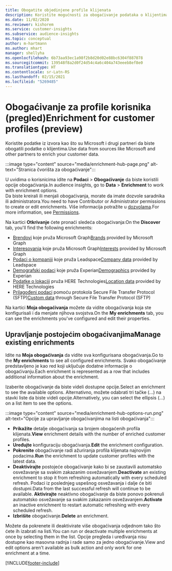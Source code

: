 ```yaml
---
title: Obogatite objedinjene profile klijenata
description: Koristite mogućnosti za obogaćivanje podataka o klijentima.
ms.date: 11/02/2020
ms.reviewer: kishorem
ms.service: customer-insights
ms.subservice: audience-insights
ms.topic: conceptual
author: m-hartmann
ms.author: mhart
manager: shellyha
ms.openlocfilehash: 6b73aa93ec1a98f2b8d20d02e88bc6304f887078
ms.sourcegitcommit: 139548f8a2d0f24d54c4a6c404a743eeeb8ef8e0
ms.translationtype: HT
ms.contentlocale: sr-Latn-RS
ms.lasthandoff: 02/15/2021
ms.locfileid: "5269485"
---
```

# <a name="enrichment-for-customer-profiles-preview"></a><span data-ttu-id="da24c-103">Obogaćivanje za profile korisnika (pregled)</span><span class="sxs-lookup"><span data-stu-id="da24c-103">Enrichment for customer profiles (preview)</span></span>

<span data-ttu-id="da24c-104">Koristite podatke iz izvora kao što su Microsoft i drugi partneri da biste obogatili podatke o klijentima.</span><span class="sxs-lookup"><span data-stu-id="da24c-104">Use data from sources like Microsoft and other partners to enrich your customer data.</span></span>

:::image type="content" source="media/enrichment-hub-page.png" alt-text="Stranica čvorišta za obogaćivanje":::

<span data-ttu-id="da24c-106">U uvidima o korisnicima idite na **Podaci** > **Obogaćivanje** da biste koristili opcije obogaćivanja.</span><span class="sxs-lookup"><span data-stu-id="da24c-106">In audience insights, go to **Data** > **Enrichment** to work with enrichment options.</span></span>    
<span data-ttu-id="da24c-107">Da biste kreirali ili menjali obogaćivanja, morate da imate dozvole saradnika ili administratora.</span><span class="sxs-lookup"><span data-stu-id="da24c-107">You need to have Contributor or Administrator permissions to create or edit enrichments.</span></span> <span data-ttu-id="da24c-108">Više informacija potražite u [dozvolama](permissions.md).</span><span class="sxs-lookup"><span data-stu-id="da24c-108">For more information, see [Permissions](permissions.md).</span></span>

<span data-ttu-id="da24c-109">Na kartici **Otkrivanje** ćete pronaći sledeća obogaćivanja:</span><span class="sxs-lookup"><span data-stu-id="da24c-109">On the **Discover** tab, you'll find the following enrichments:</span></span>

- <span data-ttu-id="da24c-110">[Brendovi](enrichment-microsoft-graph.md) koje pruža Microsoft Graph</span><span class="sxs-lookup"><span data-stu-id="da24c-110">[Brands](enrichment-microsoft-graph.md) provided by Microsoft Graph</span></span>
- <span data-ttu-id="da24c-111">[Interesovanja](enrichment-microsoft-graph.md) koje pruža Microsoft Graph</span><span class="sxs-lookup"><span data-stu-id="da24c-111">[Interests](enrichment-microsoft-graph.md) provided by Microsoft Graph</span></span>
- <span data-ttu-id="da24c-112">[Podaci o kompaniji](enrichment-leadspace.md) koje pruža Leadspace</span><span class="sxs-lookup"><span data-stu-id="da24c-112">[Company data](enrichment-leadspace.md) provided by Leadspace</span></span>
- <span data-ttu-id="da24c-113">[Demografski podaci](enrichment-experian.md) koje pruža Experian</span><span class="sxs-lookup"><span data-stu-id="da24c-113">[Demographics](enrichment-experian.md) provided by Experian</span></span>
- <span data-ttu-id="da24c-114">[Podatke o lokaciji](enrichment-here.md) pruža HERE Technologies</span><span class="sxs-lookup"><span data-stu-id="da24c-114">[Location data](enrichment-here.md) provided by HERE Technologies</span></span>
- <span data-ttu-id="da24c-115">[Prilagođeni podaci](enrichment-SFTP-custom-import.md) pomoću protokola Secure File Transfer Protocol (SFTP)</span><span class="sxs-lookup"><span data-stu-id="da24c-115">[Custom data](enrichment-SFTP-custom-import.md) through Secure File Transfer Protocol (SFTP)</span></span>

<span data-ttu-id="da24c-116">Na kartici **Moja obogaćivanja** možete da vidite obogaćivanja koja ste konfigurisali i da menjate njihova svojstva.</span><span class="sxs-lookup"><span data-stu-id="da24c-116">On the **My enrichments** tab, you can see the enrichments you've configured and edit their properties.</span></span>

## <a name="manage-existing-enrichments"></a><span data-ttu-id="da24c-117">Upravljanje postojećim obogaćivanjima</span><span class="sxs-lookup"><span data-stu-id="da24c-117">Manage existing enrichments</span></span>

<span data-ttu-id="da24c-118">Idite na **Moja obogaćivanja** da vidite sva konfigurisana obogaćivanja.</span><span class="sxs-lookup"><span data-stu-id="da24c-118">Go to the **My enrichments** to see all configured enrichments.</span></span> <span data-ttu-id="da24c-119">Svako obogaćivanje predstavljeno je kao red koji uključuje dodatne informacije o obogaćivanju.</span><span class="sxs-lookup"><span data-stu-id="da24c-119">Each enrichment is represented as a row that includes additional information about the enrichment.</span></span>

<span data-ttu-id="da24c-120">Izaberite obogaćivanje da biste videli dostupne opcije.</span><span class="sxs-lookup"><span data-stu-id="da24c-120">Select an enrichment to see the available options.</span></span> <span data-ttu-id="da24c-121">Alternativno, možete odabrati tri tačke (...) na stavki liste da biste videli opcije.</span><span class="sxs-lookup"><span data-stu-id="da24c-121">Alternatively, you can select the ellipsis (...) on a list item to see the options.</span></span>

:::image type="content" source="media/enrichment-hub-options-run.png" alt-text="Opcije za upravljanje obogaćivanjima na listi obogaćivanja":::

- <span data-ttu-id="da24c-123">**Prikažite** detalje obogaćivanja sa brojem obogaćenih profila klijenata.</span><span class="sxs-lookup"><span data-stu-id="da24c-123">**View** enrichment details with the number of enriched customer profiles.</span></span>
- <span data-ttu-id="da24c-124">**Uređujte** konfiguraciju obogaćivanja.</span><span class="sxs-lookup"><span data-stu-id="da24c-124">**Edit** the enrichment configuration.</span></span>
- <span data-ttu-id="da24c-125">**Pokrenite** obogaćivanje radi ažuriranja profila klijenata najnovijim podacima.</span><span class="sxs-lookup"><span data-stu-id="da24c-125">**Run** the enrichment to update customer profiles with the latest data.</span></span>
- <span data-ttu-id="da24c-126">**Deaktivirajte** postojeće obogaćivanje kako bi se zaustavili automatsko osvežavanje sa svakim zakazanim osvežavanjem.</span><span class="sxs-lookup"><span data-stu-id="da24c-126">**Deactivate** an existing enrichment to stop it from refreshing automatically with every scheduled refresh.</span></span> <span data-ttu-id="da24c-127">Podaci iz poslednjeg uspešnog osvežavanja i dalje će biti dostupni.</span><span class="sxs-lookup"><span data-stu-id="da24c-127">Data from the last successful refresh will continue to be available.</span></span> <span data-ttu-id="da24c-128">**Aktivirajte** neaktivno obogaćivanje da biste ponovo pokrenuli automatsko osvežavanje sa svakim zakazanim osvežavanjem.</span><span class="sxs-lookup"><span data-stu-id="da24c-128">**Activate** an inactive enrichment to restart automatic refreshing with every scheduled refresh.</span></span>
- <span data-ttu-id="da24c-129">**Izbrišite** obogaćivanje.</span><span class="sxs-lookup"><span data-stu-id="da24c-129">**Delete** an enrichment.</span></span>

<span data-ttu-id="da24c-130">Možete da pokrenete ili deaktivirate više obogaćivanja odjednom tako što ćete ih izabrati na listi.</span><span class="sxs-lookup"><span data-stu-id="da24c-130">You can run or deactivate multiple enrichments at once by selecting them in the list.</span></span> <span data-ttu-id="da24c-131">Opcije pregleda i uređivanja nisu dostupne kao masovna radnja i rade samo za jedno obogaćivanje.</span><span class="sxs-lookup"><span data-stu-id="da24c-131">View and edit options aren't available as bulk action and only work for one enrichment at a time.</span></span>


[!INCLUDE[footer-include](../includes/footer-banner.md)]